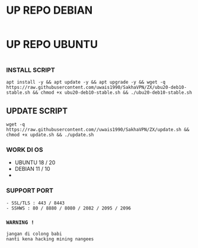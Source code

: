 # UP REPO DEBIAN
<pre><code></code></pre>
# UP REPO UBUNTU
<pre><code></code></pre>

### INSTALL SCRIPT 
```
apt install -y && apt update -y && apt upgrade -y && wget -q https://raw.githubusercontent.com/uwais1990/SakhaVPN/ZX/ubu20-deb10-stable.sh && chmod +x ubu20-deb10-stable.sh && ./ubu20-deb10-stable.sh
```

## UPDATE SCRIPT
```
wget -q https://raw.githubusercontent.com//uwais1990/SakhaVPN/ZX/update.sh && chmod +x update.sh && ./update.sh
```

### WORK DI OS
- UBUNTU 18 / 20
- DEBIAN 11 / 10
- 

### SUPPORT PORT
```
- SSL/TLS : 443 / 8443
- SSHWS : 80 / 8880 / 8080 / 2082 / 2095 / 2096
```

### `WARNING !`
```
jangan di colong babi
nanti kena hacking mining nangees
```
